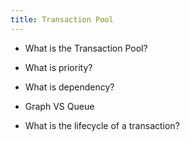 ```yaml
---
title: Transaction Pool
---
```


* What is the Transaction Pool?

* What is priority?

* What is dependency?

* Graph VS Queue

* What is the lifecycle of a transaction?
